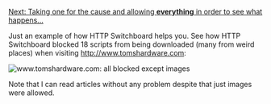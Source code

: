 [Next: Taking one for the cause and allowing **everything** in order to see what happens...](Quick-tour-%232%3A-2-of-3)

Just an example of how HTTP Switchboard helps you. See how HTTP Switchboard blocked 18 scripts from being downloaded (many from weird places) when visiting <http://www.tomshardware.com>:

![www.tomshardware.com: all blocked except images](https://raw.github.com/gorhill/httpswitchboard/master/doc/img/quicktour-002-a.png)

Note that I can read articles without any problem despite that just images were allowed.
